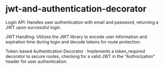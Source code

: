 # jwt-and-authentication-decorator

Login API:
Handles user authentication with email and password, returning a JWT upon successful login.

JWT Handling:
Utilizes the JWT library to encode user information and expiration time during login and decode tokens for route protection.

Token-based Authentication Decorator :
Implements a token_required decorator to secure routes, checking for a valid JWT in the "Authorization" header for user authentication.
